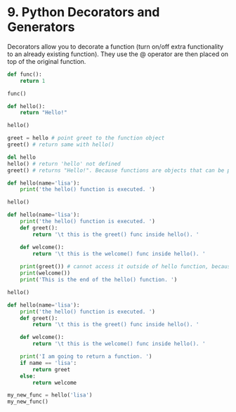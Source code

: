 # 9. Python Decorators and Generators
Decorators allow you to decorate a function (turn on/off extra functionality to an already existing function). They use the @ operator are then placed on top of the original function. 

```py
def func():
    return 1

func()

def hello():
    return "Hello!"

hello()

greet = hello # point greet to the function object
greet() # return same with hello()

del hello
hello() # return 'hello' not defined
greet() # returns "Hello!". Because functions are objects that can be passed into other objects. 

def hello(name='lisa'):
    print('the hello() function is executed. ')

hello()

def hello(name='lisa'):
    print('the hello() function is executed. ')
    def greet():
        return '\t this is the greet() func inside hello(). '

    def welcome():
        return '\t this is the welcome() func inside hello(). '
    
    print(greet()) # cannot access it outside of hello function, because of scope
    print(welcome())
    print('This is the end of the hello() function. ')

hello()

def hello(name='lisa'):
    print('the hello() function is executed. ')
    def greet():
        return '\t this is the greet() func inside hello(). '

    def welcome():
        return '\t this is the welcome() func inside hello(). '

    print('I am going to return a function. ')
    if name == 'lisa':
        return greet
    else:
        return welcome

my_new_func = hello('lisa')
my_new_func()





```


























